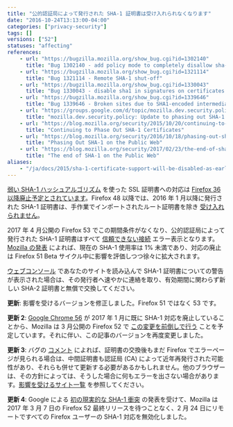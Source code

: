 ```yaml
---
title: "公的認証局によって発行された SHA-1 証明書は受け入れられなくなります"
date: "2016-10-24T13:13:00-04:00"
categories: ["privacy-security"]
tags: []
versions: ["52"]
statuses: "affecting"
references:
    - url: "https://bugzilla.mozilla.org/show_bug.cgi?id=1302140"
      title: "Bug 1302140 - add policy mode to completely disallow sha-1 signature except for certificates issued by non-built-in roots"
    - url: "https://bugzilla.mozilla.org/show_bug.cgi?id=1321114"
      title: "Bug 1321114 - Remote SHA-1 shut-off"
    - url: "https://bugzilla.mozilla.org/show_bug.cgi?id=1330043"
      title: "Bug 1330043 - disable sha1 in signatures on certificates issued by publicly-trusted roots"
    - url: "https://bugzilla.mozilla.org/show_bug.cgi?id=1339646"
      title: "Bug 1339646 - Broken sites due to SHA1-encoded intermediate certs"
    - url: "https://groups.google.com/d/topic/mozilla.dev.security.policy/wXvLQ26JyOA/discussion"
      title: "mozilla.dev.security.policy: Update to phasing out SHA-1 Certs"
    - url: "https://blog.mozilla.org/security/2015/10/20/continuing-to-phase-out-sha-1-certificates/"
      title: "Continuing to Phase Out SHA-1 Certificates"
    - url: "https://blog.mozilla.org/security/2016/10/18/phasing-out-sha-1-on-the-public-web/"
      title: "Phasing Out SHA-1 on the Public Web"
    - url: "https://blog.mozilla.org/security/2017/02/23/the-end-of-sha-1-on-the-public-web/"
      title: "The end of SHA-1 on the Public Web"
aliases:
    - "/ja/docs/2015/sha-1-certificate-support-will-be-disabled-as-early-as-july-2016/"
---
```

[弱い SHA-1 ハッシュアルゴリズム](https://developer.mozilla.org/docs/Web/Security/Weak_Signature_Algorithm) を使った SSL 証明書への対応は [Firefox 36 以降廃止予定とされています](https://www.fxsitecompat.com/ja/docs/2014/sha-1-support-has-been-deprecated/)。Firefox 48 以降では、<time datetime="2016-01">2016 年 1 月</time>以降に発行された SHA-1 証明書は、手作業でインポートされたルート証明書を除き [受け入れられません](https://www.fxsitecompat.com/ja/docs/2015/sha-1-based-certificates-with-validity-period-from-2016-will-not-be-validated/)。

<time datetime="2017-04">2017 年 4 月</time>公開の Firefox 53 でこの期間条件がなくなり、公的認証局によって発行された SHA-1 証明書はすべて [信頼できない接続](https://support.mozilla.org/kb/connection-untrusted-error-message) エラー表示となります。[Mozilla の発表](https://blog.mozilla.org/security/2016/10/18/phasing-out-sha-1-on-the-public-web/) によれば、現在の SHA-1 使用率は 1% 未満であり、対応の廃止は Firefox 51 Beta サイクル中に影響を評価しつつ徐々に拡大されます。

[ウェブコンソール](https://developer.mozilla.org/docs/Tools/Web_Console) であなたのサイトを読み込んで SHA-1 証明書についての警告が表示された場合は、その発行者へ速やかに連絡を取り、有効期間に関わらず新しい SHA-2 証明書と無償で交換してください。

**更新**: 影響を受けるバージョンを修正しました。Firefox 51 ではなく 53 です。

**更新 2**: [Google Chrome 56](https://security.googleblog.com/2016/11/sha-1-certificates-in-chrome.html) が 2017 年 1 月に既に SHA-1 対応を廃止していることから、Mozilla は 3 月公開の Firefox 52 で [この変更を前倒しで行う](https://mail.mozilla.org/pipermail/gofaster/2017-February/000563.html) ことを予定しています。それに伴い、この記事のバージョンを再度変更しました。

**更新 3**: バグの [コメント](https://bugzilla.mozilla.org/show_bug.cgi?id=1330043#c15) によれば、証明書の交換後もまだ Firefox でエラーページが見られる場合は、中間証明書も認証局 (CA) によって近年再発行された可能性があり、それらも併せて更新する必要があるかもしれません。他のブラウザーは、その方針によっては、そうした場合に何もエラーを出さない場合があります。[影響を受けるサイト一覧](https://bug1339646.bmoattachments.org/attachment.cgi?id=8837360) を参照してください。

**更新 4**: Google による [初の現実的な SHA-1 衝突](https://security.googleblog.com/2017/02/announcing-first-sha1-collision.html) の発表を受けて、Mozilla は <time datetime="2017-03-07">2017 年 3 月 7 日</time>の Firefox 52 最終リリースを待つことなく、<time datetime="2017-02-24">2 月 24 日</time>にリモートですべての Firefox ユーザーの SHA-1 対応を無効化しました。
